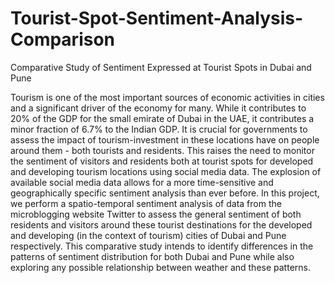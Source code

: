 # Tourist-Spot-Sentiment-Analysis-Comparison
Comparative Study of Sentiment Expressed at Tourist Spots in Dubai and Pune

Tourism is one of the most important sources of economic activities in cities and a significant driver
of the economy for many. While it contributes to 20% of the GDP for the small emirate of Dubai in
the UAE, it contributes a minor fraction of 6.7% to the Indian GDP. It is crucial for governments to
assess the impact of tourism-investment in these locations have on people around them - both tourists
and residents. This raises the need to monitor the sentiment of visitors and residents both at tourist
spots for developed and developing tourism locations using social media data. The explosion of available
social media data allows for a more time-sensitive and geographically specific sentiment analysis than
ever before. In this project, we perform a spatio-temporal sentiment analysis of data from the microblogging website Twitter to assess the general sentiment of both residents and visitors around these
tourist destinations for the developed and developing (in the context of tourism) cities of Dubai and
Pune respectively. This comparative study intends to identify differences in the patterns of sentiment
distribution for both Dubai and Pune while also exploring any possible relationship between weather and
these patterns.
